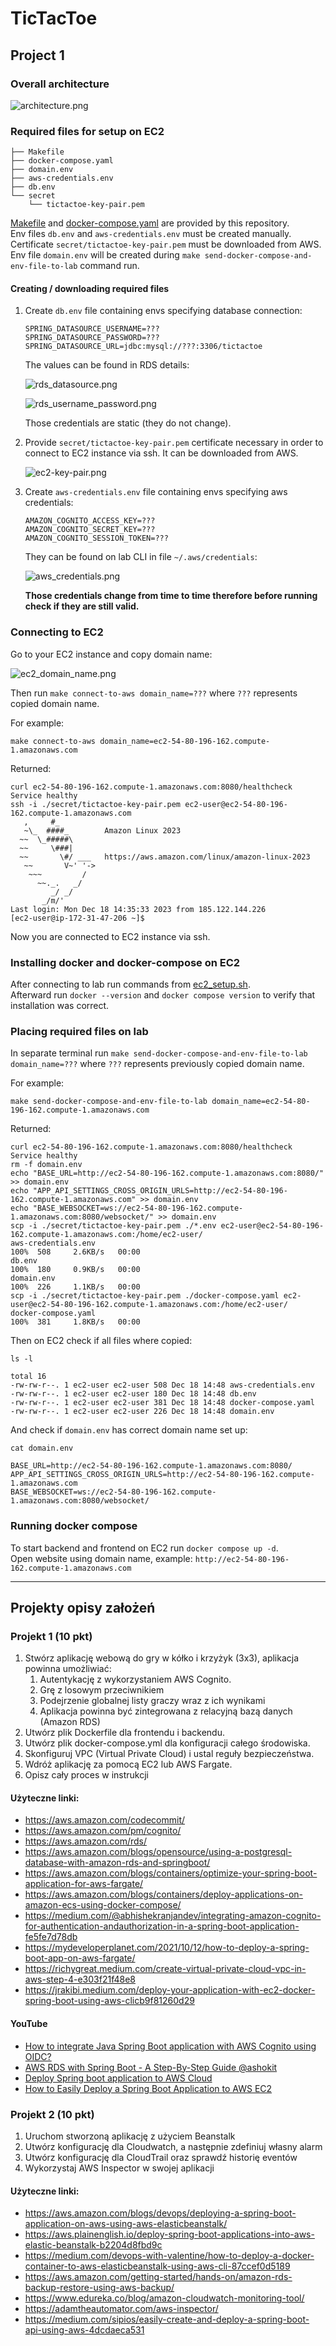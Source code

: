 # TicTacToe
## Project 1
### Overall architecture
![architecture.png](images/architecture.drawio.png)

### Required files for setup on EC2
```text
├── Makefile
├── docker-compose.yaml
├── domain.env
├── aws-credentials.env
├── db.env
└── secret
    └── tictactoe-key-pair.pem
```
[Makefile](Makefile) and [docker-compose.yaml](docker-compose.yaml) are provided by this repository. \
Env files `db.env` and `aws-credentials.env` must be created manually. \
Certificate `secret/tictactoe-key-pair.pem` must be downloaded from AWS. \
Env file `domain.env` will be created during `make send-docker-compose-and-env-file-to-lab` command run.

#### Creating / downloading required files
1. Create `db.env` file containing envs specifying database connection:
   ```dotenv
   SPRING_DATASOURCE_USERNAME=???
   SPRING_DATASOURCE_PASSWORD=???
   SPRING_DATASOURCE_URL=jdbc:mysql://???:3306/tictactoe
   ```
   The values can be found in RDS details:
   
   ![rds_datasource.png](images/rds_datasource.png)
   
   ![rds_username_password.png](images/rds_username_password.png)
   
   Those credentials are static (they do not change).

2. Provide `secret/tictactoe-key-pair.pem` certificate necessary in order to connect to EC2 instance via ssh.
   It can be downloaded from AWS.

   ![ec2-key-pair.png](images/ec2-key-pair.png)

3. Create `aws-credentials.env` file containing envs specifying aws credentials:
   ```dotenv
   AMAZON_COGNITO_ACCESS_KEY=???
   AMAZON_COGNITO_SECRET_KEY=???
   AMAZON_COGNITO_SESSION_TOKEN=???
   ```
   
   They can be found on lab CLI in file `~/.aws/credentials`:
   
   ![aws_credentials.png](images/aws_credentials.png)
   
   **Those credentials change from time to time therefore before running check if they are still valid.**

### Connecting to EC2
Go to your EC2 instance and copy domain name:

![ec2_domain_name.png](images/ec2_domain_name.png)

Then run `make connect-to-aws domain_name=???` where `???` represents copied domain name.

For example:
```text
make connect-to-aws domain_name=ec2-54-80-196-162.compute-1.amazonaws.com
```
Returned:
```text
curl ec2-54-80-196-162.compute-1.amazonaws.com:8080/healthcheck
Service healthy
ssh -i ./secret/tictactoe-key-pair.pem ec2-user@ec2-54-80-196-162.compute-1.amazonaws.com
   ,     #_
   ~\_  ####_        Amazon Linux 2023
  ~~  \_#####\
  ~~     \###|
  ~~       \#/ ___   https://aws.amazon.com/linux/amazon-linux-2023
   ~~       V~' '->
    ~~~         /
      ~~._.   _/
         _/ _/
       _/m/'
Last login: Mon Dec 18 14:35:33 2023 from 185.122.144.226
[ec2-user@ip-172-31-47-206 ~]$ 
```
Now you are connected to EC2 instance via ssh.

### Installing docker and docker-compose on EC2
After connecting to lab run commands from [ec2_setup.sh](ec2_setup.sh). \
Afterward run `docker --version` and `docker compose version` to verify that installation was correct.

### Placing required files on lab
In separate terminal run `make send-docker-compose-and-env-file-to-lab domain_name=???` where `???` represents previously copied domain name.

For example:
```text
make send-docker-compose-and-env-file-to-lab domain_name=ec2-54-80-196-162.compute-1.amazonaws.com
```
Returned:
```text
curl ec2-54-80-196-162.compute-1.amazonaws.com:8080/healthcheck
Service healthy
rm -f domain.env
echo "BASE_URL=http://ec2-54-80-196-162.compute-1.amazonaws.com:8080/" >> domain.env
echo "APP_API_SETTINGS_CROSS_ORIGIN_URLS=http://ec2-54-80-196-162.compute-1.amazonaws.com" >> domain.env
echo "BASE_WEBSOCKET=ws://ec2-54-80-196-162.compute-1.amazonaws.com:8080/websocket/" >> domain.env
scp -i ./secret/tictactoe-key-pair.pem ./*.env ec2-user@ec2-54-80-196-162.compute-1.amazonaws.com:/home/ec2-user/
aws-credentials.env                                                                                                                          100%  508     2.6KB/s   00:00    
db.env                                                                                                                                       100%  180     0.9KB/s   00:00    
domain.env                                                                                                                                   100%  226     1.1KB/s   00:00    
scp -i ./secret/tictactoe-key-pair.pem ./docker-compose.yaml ec2-user@ec2-54-80-196-162.compute-1.amazonaws.com:/home/ec2-user/
docker-compose.yaml                                                                                                                          100%  381     1.8KB/s   00:00    
```
Then on EC2 check if all files where copied:
```text
ls -l
```
```text
total 16
-rw-rw-r--. 1 ec2-user ec2-user 508 Dec 18 14:48 aws-credentials.env
-rw-rw-r--. 1 ec2-user ec2-user 180 Dec 18 14:48 db.env
-rw-rw-r--. 1 ec2-user ec2-user 381 Dec 18 14:48 docker-compose.yaml
-rw-rw-r--. 1 ec2-user ec2-user 226 Dec 18 14:48 domain.env
```
And check if `domain.env` has correct domain name set up:
```text
cat domain.env
```
```text
BASE_URL=http://ec2-54-80-196-162.compute-1.amazonaws.com:8080/
APP_API_SETTINGS_CROSS_ORIGIN_URLS=http://ec2-54-80-196-162.compute-1.amazonaws.com
BASE_WEBSOCKET=ws://ec2-54-80-196-162.compute-1.amazonaws.com:8080/websocket/
```

### Running docker compose
To start backend and frontend on EC2 run `docker compose up -d`. \
Open website using domain name, example: `http://ec2-54-80-196-162.compute-1.amazonaws.com`

------------------------------------------------------------------------------------------------------------------------
## Projekty opisy założeń
### Projekt 1 (10 pkt)
1. Stwórz aplikację webową do gry w kółko i krzyżyk (3x3), aplikacja powinna umożliwiać:
   1. Autentykację z wykorzystaniem AWS Cognito. 
   2. Grę z losowym przeciwnikiem
   3. Podejrzenie globalnej listy graczy wraz z ich wynikami
   4. Aplikacja powinna być zintegrowana z relacyjną bazą danych (Amazon RDS)
2. Utwórz plik Dockerfile dla frontendu i backendu.
3. Utwórz plik docker-compose.yml dla konfiguracji całego środowiska.
4. Skonfiguruj VPC (Virtual Private Cloud) i ustal reguły bezpieczeństwa.
5. Wdróż aplikację za pomocą EC2 lub AWS Fargate.
6. Opisz cały proces w instrukcji

#### Użyteczne linki:
- https://aws.amazon.com/codecommit/
- https://aws.amazon.com/pm/cognito/
- https://aws.amazon.com/rds/
- https://aws.amazon.com/blogs/opensource/using-a-postgresql-database-with-amazon-rds-and-springboot/
- https://aws.amazon.com/blogs/containers/optimize-your-spring-boot-application-for-aws-fargate/
- https://aws.amazon.com/blogs/containers/deploy-applications-on-amazon-ecs-using-docker-compose/
- https://medium.com/@abhishekranjandev/integrating-amazon-cognito-for-authentication-andauthorization-in-a-spring-boot-application-fe5fe7d78db
- https://mydeveloperplanet.com/2021/10/12/how-to-deploy-a-spring-boot-app-on-aws-fargate/
- https://richygreat.medium.com/create-virtual-private-cloud-vpc-in-aws-step-4-e303f21f48e8
- https://jrakibi.medium.com/deploy-your-application-with-ec2-docker-spring-boot-using-aws-clicb9f81260d29

#### YouTube
- [How to integrate Java Spring Boot application with AWS Cognito using OIDC?](https://www.youtube.com/watch?v=o2IM9oI6Eqk)
- [AWS RDS with Spring Boot - A Step-By-Step Guide @ashokit](https://www.youtube.com/watch?v=GSu1g9jvFhY)
- [Deploy Spring boot application to AWS Cloud](https://www.youtube.com/watch?v=ua0cb2LjCW4)
- [How to Easily Deploy a Spring Boot Application to AWS EC2](https://www.youtube.com/watch?v=_vOInY6SRVE)

### Projekt 2 (10 pkt)
1. Uruchom stworzoną aplikację z użyciem Beanstalk
2. Utwórz konfigurację dla Cloudwatch, a następnie zdefiniuj własny alarm
3. Utwórz konfigurację dla CloudTrail oraz sprawdź historię eventów
4. Wykorzystaj AWS Inspector w swojej aplikacji

#### Użyteczne linki:
- https://aws.amazon.com/blogs/devops/deploying-a-spring-boot-application-on-aws-using-aws-elasticbeanstalk/
- https://aws.plainenglish.io/deploy-spring-boot-applications-into-aws-elastic-beanstalk-b2204d8fbd9c
- https://medium.com/devops-with-valentine/how-to-deploy-a-docker-container-to-aws-elasticbeanstalk-using-aws-cli-87ccef0d5189
- https://aws.amazon.com/getting-started/hands-on/amazon-rds-backup-restore-using-aws-backup/
- https://www.edureka.co/blog/amazon-cloudwatch-monitoring-tool/
- https://adamtheautomator.com/aws-inspector/
- https://medium.com/sipios/easily-create-and-deploy-a-spring-boot-api-using-aws-4dcdaeca531
